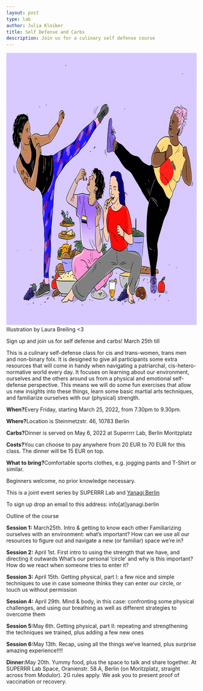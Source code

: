 ```yaml
---
layout: post
type: lab
author: Julia Kloiber
title: Self Defense and Carbs
description: Join us for a culinary self defense course
---
```

<img src="/assets/img/blog/selfdefense.jpg" alt="Illustration of people practicing self defense and eating carbs" width="1000" height="720">
Illustration by Laura Breiling <3

<p> Sign up and join us for self defense and carbs! March 25th till  </p>
<p> This is a culinary self-defense class for cis and trans-women, trans men and non-binary folx. It is designed to give all participants some extra resources that will come in handy when navigating a patriarchal, cis-hetero-normative world every day. It focuses on learning about our environment, ourselves and the others around us from a physical and emotional self-defense perspective. This means we will do some fun exercises that allow us new insights into these things, learn some basic martial arts techniques, and familiarize ourselves with our (physical) strength.</p>

<p><b>When?</b>Every Friday, starting March 25, 2022, from 7.30pm to 9.30pm.</p>
<p><b>Where?</b>Location is Steinmetzstr. 46, 10783 Berlin</p>
<p><b>Carbs?</b>Dinner is served on May 6, 2022 at Superrrr Lab, Berlin Moritzplatz</p>
<p><b>Costs?</b>You can choose to pay anywhere from 20 EUR to 70 EUR for this class. The dinner will be 15 EUR on top.</p>
<p><b>What to bring?</b>Comfortable sports clothes, e.g. jogging pants and T-Shirt or similar.</p>
<p>Beginners welcome, no prior knowledge necessary.</p>


<p>This is a joint event series by SUPERRR Lab and <a href="https://yanagi.berlin">Yanagi Berlin</a></p>
<p>To sign up drop an email to this address: info[at]yanagi.berlin </p>


<p>Outline of the course</p>
<p><b>Session 1:</b> March25th. Intro & getting to know each other
Familiarizing ourselves with an environment: what’s important? How can we use all our resources to figure out and navigate a new (or familiar) space we’re in?<p>
<p><b>Session 2:</b> April 1st. First intro to using the strength that we have, and directing it outwards
What’s our personal ‘circle’ and why is this important? How do we react when someone tries to enter it?</p>
<p><b>Session 3:</b> April 15th. Getting physical, part I: a few nice and simple techniques to use in case someone thinks they can enter our circle, or touch us without permission</p>
<p><b>Session 4:</b> April 29th. Mind & body, in this case: confronting some physical challenges, and using our breathing as well as different strategies to overcome them</p>
<p><b>Session 5:</b>May 6th. Getting physical, part II: repeating and strengthening the techniques we trained, plus adding a few new ones</p>
<p><b>Session 6:</b>May 13th. Recap, using all the things we’ve learned, plus surprise amazing experience!!!!</p>
<p><b>Dinner:</b>May 20th. Yummy food, plus the space to talk and share together. At SUPERRR Lab Space, Oranienstr. 58 A, Berlin (on Moritzplatz, straight across from Modulor). 2G rules apply. We ask you to present proof of vaccination or recovery.</p>

 
